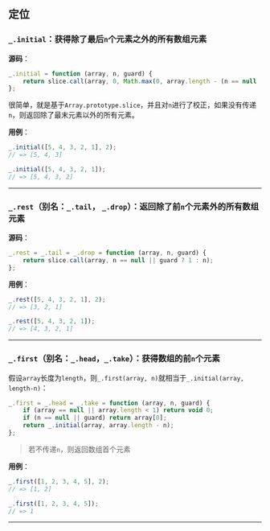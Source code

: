 ## 定位
### `_.initial`：获得除了最后`n`个元素之外的所有数组元素
__源码__：
```js
_.initial = function (array, n, guard) {
    return slice.call(array, 0, Math.max(0, array.length - (n == null || guard ? 1 : n)));
};
```
很简单，就是基于`Array.prototype.slice`，并且对`n`进行了校正，如果没有传递`n`，则返回除了最末元素以外的所有元素。

__用例__：
```js
_.initial([5, 4, 3, 2, 1], 2);
// => [5, 4, 3]

_.initial([5, 4, 3, 2, 1]);
// => [5, 4, 3, 2]
```

----

### `_.rest`（别名：`_.tail`， `_.drop`）：返回除了前`n`个元素外的所有数组元素
__源码__：
```js
_.rest = _.tail = _.drop = function (array, n, guard) {
    return slice.call(array, n == null || guard ? 1 : n);
};

```

__用例__：
```js
_.rest([5, 4, 3, 2, 1], 2);
// => [3, 2, 1]

_.rest([5, 4, 3, 2, 1]);
// => [4, 3, 2, 1]
```

----

### `_.first`（别名：`_.head`，`_.take`）：获得数组的前`n`个元素
假设`array`长度为`length`，则`_.first(array, n)`就相当于`_.initial(array, length-n)`：
```js
_.first = _.head = _.take = function (array, n, guard) {
    if (array == null || array.length < 1) return void 0;
    if (n == null || guard) return array[0];
    return _.initial(array, array.length - n);
};
```

> 若不传递`n`，则返回数组首个元素

__用例__：
```js
_.first([1, 2, 3, 4, 5], 2);
// => [1, 2]

_.first([1, 2, 3, 4, 5]);
// => 1
```

---
